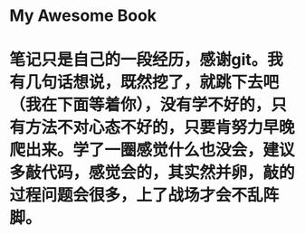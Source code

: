 # My Awesome Book

# 笔记只是自己的一段经历，感谢git。我有几句话想说，既然挖了，就跳下去吧（我在下面等着你），没有学不好的，只有方法不对心态不好的，只要肯努力早晚爬出来。学了一圈感觉什么也没会，建议多敲代码，感觉会的，其实然并卵，敲的过程问题会很多，上了战场才会不乱阵脚。


